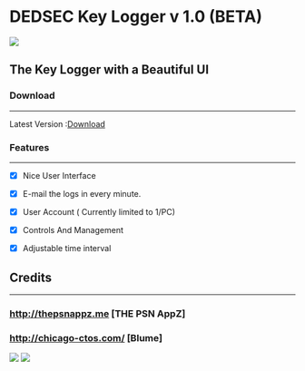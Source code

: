 # DEDSEC Key Logger v 1.0 (BETA)
![](http://i.imgur.com/60LYyEh.jpg)
## The Key Logger with a Beautiful UI

### Download
-------------

Latest Version :[Download]( https://github.com/PSNAppz/KeyLogger/releases/tag/v1.1a-beta)

### Features 
--------------------
- [x] Nice User Interface 
- [x] E-mail the logs in every minute.
- [x] User Account ( Currently limited to 1/PC)
- [X] Controls And Management
- [X] Adjustable time interval


## Credits
------
###  http://thepsnappz.me [THE PSN AppZ]
### http://chicago-ctos.com/ [Blume]
![](http://i.imgur.com/PtaBPqJ.jpg)
![](http://i.imgur.com/MEqEABE.jpg)
